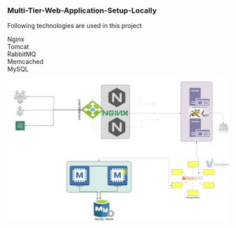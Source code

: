 ### Multi-Tier-Web-Application-Setup-Locally

Following technologies are used in this project

Nginx <br/>
Tomcat <br/>
RabbitMQ <br/>
Memcached <br/>
MySQL <br/>

![](high%20level%20overview.png)


